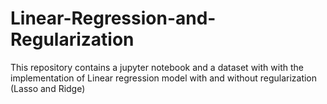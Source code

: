 # Linear-Regression-and-Regularization

This repository contains a jupyter notebook and a dataset with with the implementation of Linear regression model with and without regularization (Lasso and Ridge)
